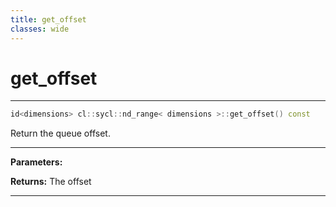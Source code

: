 ```yaml
---
title: get_offset
classes: wide
---
```

# get_offset

---

```cpp
id<dimensions> cl::sycl::nd_range< dimensions >::get_offset() const
```


Return the queue offset. 


---
**Parameters:**

**Returns:** The offset 

---
